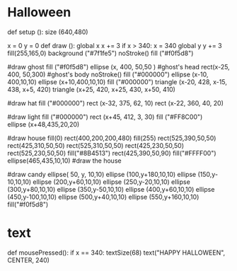 # Halloween
def setup ():
    size (640,480)

x = 0
y = 0
def draw ():
    global x
    x += 3
    if x > 340:
        x = 340
    global y
    y += 3
    fill(255,165,0)
    background ("#7f1fe5")
    noStroke()
    fill ("#f0f5d8")
    
#draw ghost
    fill ("#f0f5d8")
    ellipse (x, 400, 50,50 ) #ghost's head
    rect(x-25, 400, 50,300)  #ghost's body
    noStroke()
    fill ("#000000")
    ellipse (x-10, 400,10,10)
    ellipse (x+10,400,10,10)
    fill ("#000000")
    triangle (x-20, 428, x-15, 438, x+5, 420)
    triangle (x+25, 420, x+25, 430, x+50, 410)
    
#draw hat
    fill ("#000000")
    rect (x-32, 375, 62, 10)
    rect (x-22, 360, 40, 20)
    
#draw light
    fill ("#000000")
    rect (x+45, 412, 3, 30) 
    fill ("#FF8C00")  
    ellipse (x+48,435,20,20)
    

#draw house
    fill(0)
    rect(400,200,200,480)
    fill(255)
    rect(525,390,50,50)
    rect(425,310,50,50)
    rect(525,310,50,50)
    rect(425,230,50,50)
    rect(525,230,50,50)
    fill("#8B4513")
    rect(425,390,50,90)
    fill("#FFFF00")
    ellipse(465,435,10,10)  #draw the house
    
#draw candy
    ellipse( 50, y, 10,10) 
    ellipse (100,y+180,10,10)
    ellipse (150,y-10,10,10)
    ellipse (200,y+60,10,10)
    ellipse (250,y-20,10,10)
    ellipse (300,y+80,10,10)
    ellipse (350,y-50,10,10)
    ellipse (400,y+60,10,10)
    ellipse (450,y-100,10,10)
    ellipse (500,y+40,10,10)
    ellipse (550,y+160,10,10)
    fill("#f0f5d8")

# text    
def mousePressed():
    if x == 340:
        textSize(68)
        text("HAPPY HALLOWEEN", CENTER, 240)
